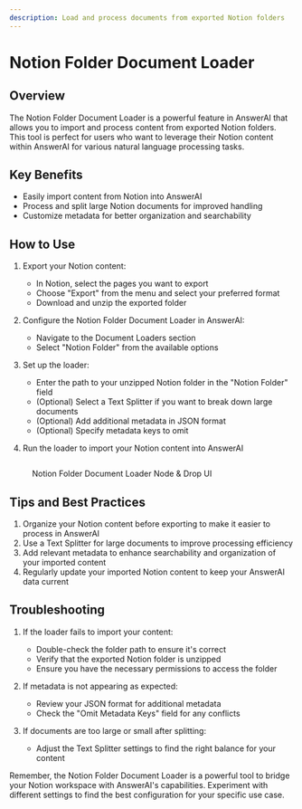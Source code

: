 ```yaml
---
description: Load and process documents from exported Notion folders
---
```


# Notion Folder Document Loader

## Overview

The Notion Folder Document Loader is a powerful feature in AnswerAI that allows you to import and process content from exported Notion folders. This tool is perfect for users who want to leverage their Notion content within AnswerAI for various natural language processing tasks.

## Key Benefits

-   Easily import content from Notion into AnswerAI
-   Process and split large Notion documents for improved handling
-   Customize metadata for better organization and searchability

## How to Use

1. Export your Notion content:

    - In Notion, select the pages you want to export
    - Choose "Export" from the menu and select your preferred format
    - Download and unzip the exported folder

2. Configure the Notion Folder Document Loader in AnswerAI:

    - Navigate to the Document Loaders section
    - Select "Notion Folder" from the available options

3. Set up the loader:

    - Enter the path to your unzipped Notion folder in the "Notion Folder" field
    - (Optional) Select a Text Splitter if you want to break down large documents
    - (Optional) Add additional metadata in JSON format
    - (Optional) Specify metadata keys to omit

4. Run the loader to import your Notion content into AnswerAI

<!-- TODO: Add a screenshot of the Notion Folder Document Loader configuration interface -->
<figure><img src="/.gitbook/assets/screenshots/notionfolder.png" alt="" /><figcaption><p> Notion Folder Document Loader Node &#x26; Drop UI</p></figcaption></figure>

## Tips and Best Practices

1. Organize your Notion content before exporting to make it easier to process in AnswerAI
2. Use a Text Splitter for large documents to improve processing efficiency
3. Add relevant metadata to enhance searchability and organization of your imported content
4. Regularly update your imported Notion content to keep your AnswerAI data current

## Troubleshooting

1. If the loader fails to import your content:

    - Double-check the folder path to ensure it's correct
    - Verify that the exported Notion folder is unzipped
    - Ensure you have the necessary permissions to access the folder

2. If metadata is not appearing as expected:

    - Review your JSON format for additional metadata
    - Check the "Omit Metadata Keys" field for any conflicts

3. If documents are too large or small after splitting:
    - Adjust the Text Splitter settings to find the right balance for your content

Remember, the Notion Folder Document Loader is a powerful tool to bridge your Notion workspace with AnswerAI's capabilities. Experiment with different settings to find the best configuration for your specific use case.
